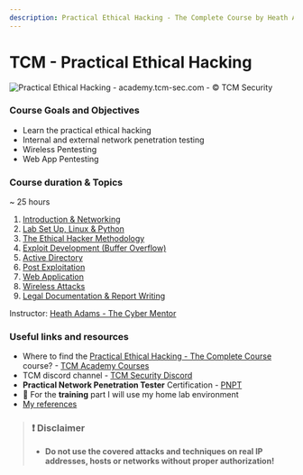 ```yaml
---
description: Practical Ethical Hacking - The Complete Course by Heath Adams - a practical hands-on course
---
```


# TCM - Practical Ethical Hacking

![Practical Ethical Hacking - academy.tcm-sec.com - © TCM Security](.gitbook/assets/)

### Course Goals and Objectives

* Learn the practical ethical hacking
* Internal and external network penetration testing
* Wireless Pentesting
* Web App Pentesting

### Course duration & Topics

~	25 hours

1. [Introduction & Networking](1-intro/README.md)
2. [Lab Set Up, Linux & Python](2-lab/README.md)
3. [The Ethical Hacker Methodology](3-eth-hack/README.md)
4. [Exploit Development (Buffer Overflow)](4-exploit-dev/README.md)
5. [Active Directory](5-active-directory/README.md)
6. [Post Exploitation](6-post-exploitation/README.md)
7. [Web Application](7-webapp/README.md)
8. [Wireless Attacks](8-wireless/README.md)
9. [Legal Documentation & Report Writing](9-report/README.md)

Instructor: [Heath Adams - The Cyber Mentor](https://www.thecybermentor.com/)

### Useful links and resources

* Where to find the [Practical Ethical Hacking - The Complete Course](https://academy.tcm-sec.com/p/practical-ethical-hacking-the-complete-course) course? - [TCM Academy Courses](https://academy.tcm-sec.com/courses)
* TCM discord channel - [TCM Security Discord](https://discord.gg/tcm)
* **Practical Network Penetration Tester** Certification - [PNPT](https://certifications.tcm-sec.com/pnpt/)
* 🔬 For the **training** part I will use my home lab environment
* [My references](peh-references.md)

> ### ❗ Disclaimer
>
> * **Do not use the covered attacks and techniques on real IP addresses, hosts or networks without proper authorization!**
